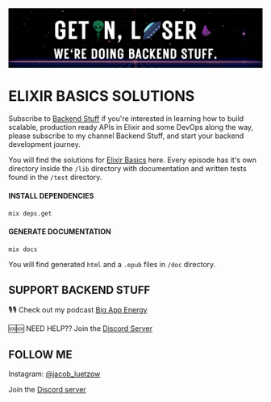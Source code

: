 <img align="center" src="assets/images/bs_github_readme_banner.png"/>

# ELIXIR BASICS SOLUTIONS
Subscribe to [Backend Stuff](https://www.youtube.com/channel/UChbS_z6KHQiIu9et38O37eQ) if you're interested in learning how to build scalable, production ready APIs in Elixir and some DevOps along the way, please subscribe to my channel Backend Stuff, and start your backend development journey.

You will find the solutions for [Elixir Basics](https://youtube.com/playlist?list=PL2Rv8vpZJz4w7Sm9STyZvoY0JAKUk_JOB) here.  Every episode has it's own directory inside the `/lib` directory with documentation and written tests found in the `/test` directory.

#### INSTALL DEPENDENCIES
```
mix deps.get
```

#### GENERATE DOCUMENTATION
```
mix docs
```
You will find generated `html` and a `.epub` files in `/doc` directory.

## SUPPORT BACKEND STUFF

🎙🎙 Check out my podcast [Big App Energy](https://www.hiredgunapps.com/podcast)

🆘🆘 NEED HELP?? Join the [Discord Server](https://discord.gg/HcnjPsWATg)

## FOLLOW ME
Instagram: [@jacob_luetzow](https://www.instagram.com/jacob_luetzow/)

Join the [Discord server](https://discord.gg/HcnjPsWATg)

